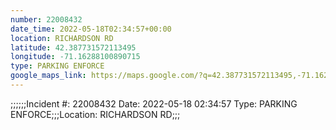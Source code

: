 ```yaml
---
number: 22008432
date_time: 2022-05-18T02:34:57+00:00
location: RICHARDSON RD
latitude: 42.387731572113495
longitude: -71.16288100890715
type: PARKING ENFORCE
google_maps_link: https://maps.google.com/?q=42.387731572113495,-71.16288100890715
---
```


;;;;;;Incident #: 22008432   Date: 2022-05-18 02:34:57   Type: PARKING ENFORCE;;;Location: RICHARDSON RD;;;
